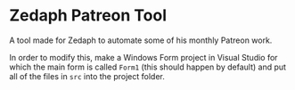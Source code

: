 # Zedaph Patreon Tool
A tool made for Zedaph to automate some of his monthly Patreon work.

In order to modify this, make a Windows Form project in Visual Studio for which the main form is called `Form1` (this should happen by default) and put all of the files in `src` into the project folder.
